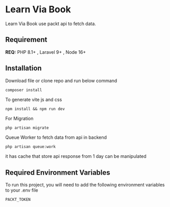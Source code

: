
# Learn Via Book

Learn Via Book use packt api to fetch data.


## Requirement

**REQ:** PHP 8.1+ ,  Laravel 9+ , Node 16+

## Installation

Download file or clone repo and run below  command

```bash
composer install
```
To generate vite js and css 
```base
npm install && npm run dev
```
For Migration
```base
php artisan migrate
```
Queue Worker to fetch data from api in backend
```base
php artisan queue:work
```

it has cache that store api response from 1 day can be manipulated 


## Required Environment Variables

To run this project, you will need to add the following environment variables to your .env file

`PACKT_TOKEN`

